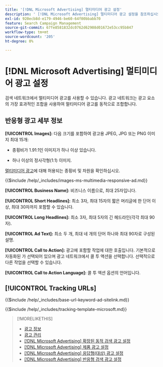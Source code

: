 ```yaml
---
title: '[!DNL Microsoft Advertising] 멀티미디어 광고 설정'
description: ' [!DNL Microsoft Advertising] 멀티미디어 광고 설정을 참조하십시오.'
exl-id: 920ecb8d-e179-4946-be60-64f00bbabb70
feature: Search Campaign Management
source-git-commit: 67fe8581832dc0762d62908d01672e53cc95b847
workflow-type: tm+mt
source-wordcount: '205'
ht-degree: 0%

---
```


# [!DNL Microsoft Advertising] 멀티미디어 광고 설정

검색 네트워크에서 멀티미디어 광고를 사용할 수 있습니다. 광고 네트워크는 광고 요소의 가장 효과적인 조합을 사용하여 멀티미디어 광고를 동적으로 조합합니다.

## 반응형 광고 세부 정보

**[!UICONTROL Images]:** 다음 크기를 포함하여 광고용 JPEG, JPG 또는 PNG 이미지 최대 15개:

* 종횡비가 1.91:1인 이미지가 하나 이상 있습니다.

* 하나 이상의 정사각형(1:1) 이미지.

[멀티미디어 광고](https://help.ads.microsoft.com/#apex/ads/en/60107/0)에 대해 허용되는 종횡비 및 차원을 확인하십시오.

<!-- Instructions -->

{{$include /help/_includes/images-ms-multimedia-responsive-ad.md}}

**[!UICONTROL Business Name]:** 비즈니스 이름으로, 최대 25자입니다.

**[!UICONTROL Short Headlines]:** 최소 3자, 최대 15자의 짧은 머리글에 한 단어 이상, 최대 30자까지 포함할 수 있습니다.

**[!UICONTROL Long Headlines]:** 최소 3자, 최대 5자의 긴 헤드라인(각각 최대 90자).

**[!UICONTROL Ad Text]:** 최소 두 개, 최대 네 개의 단어 하나와 최대 90자로 구성된 설명.

**[!UICONTROL Call to Action]:** 광고에 포함할 작업에 대한 호출입니다. 기본적으로 자동화된 가 선택되어 있으며 광고 네트워크에서 콜 투 액션을 선택합니다. 선택적으로 다른 작업을 선택할 수 있습니다.

**[!UICONTROL Call to Action Language]:** 콜 투 액션 옵션의 언어입니다.

## [!UICONTROL Tracking URLs]

<!-- **[!UICONTROL Base URl]:** -->

{{$include /help/_includes/base-url-keyword-ad-sitelink.md}}

<!-- **[!UICONTROL Tracking Template]:** -->

{{$include /help/_includes/tracking-template-microsoft.md}}

>[!MORELIKETHIS]
>
>* [광고 정보](ad-about.md)
>* [광고 관리](ad-manage.md)
>* [[!DNL Microsoft Advertising] 확장된 동적 검색 광고 설정](ad-settings-microsoft-dsa.md)
>* [[!DNL Microsoft Advertising] 제품 광고 설정](ad-settings-microsoft-product.md)
>* [[!DNL Microsoft Advertising] 응답형(대상) 광고 설정](ad-settings-microsoft-responsive.md)
>* [[!DNL Microsoft Advertising] 반응형 검색 광고 설정](ad-settings-microsoft-rsa.md)
